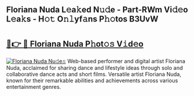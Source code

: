 ## Floriana Nuda L𝚎a𝚔ed N𝚞𝚍e - Part-RWm Vi𝚍𝚎o L𝚎a𝚔s - H𝚘𝚝 O𝚗𝚕yf𝚊ns P𝚑𝚘tos B3UvW

# <h2><a href="http://kf13kcl.oniu.top/?m=Floriana+Nuda">🔗👉 🔴 Floriana Nuda P𝚑ot𝚘𝚜 V𝚒d𝚎o</a></h2>

[![Floriana Nuda Nu𝚍e𝚜](https://i.imgur.com/0qMVB7G.gif)](http://kf13kcl.oniu.top/?m=Floriana+Nuda)
Web-based performer and digital artist Floriana Nuda, acclaimed for sharing dance and lifestyle ideas through solo and collaborative dance acts and short films. Versatile artist Floriana Nuda, known for their remarkable abilities and achievements across various entertainment genres.  
